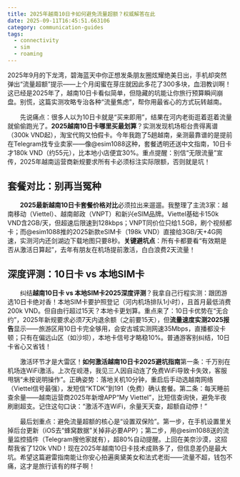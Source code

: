 ```yaml
---
title: 2025年越南10日卡如何避免流量超额？权威解答在此
date: 2025-09-11T16:45:51.663106
category: communication-guides
tags:
  - connectivity
  - sim
  - roaming
---
```


2025年9月的下龙湾，碧海蓝天中你正想发条朋友圈炫耀绝美日出，手机却突然弹出“流量超额”提示——上个月闺蜜在芽庄就因此多花了300多块，血泪教训啊！这已经是2025年了，越南10日卡看似简单，但隐藏的坑能让你旅行预算瞬间崩盘。别慌，这篇实测攻略专治各种“流量焦虑”，帮你用最省心的方式玩转越南。

　　先说痛点：很多人以为10日卡就是“买来即用”，结果在河内老街逛着逛着流量就偷偷跑光了。**2025越南10日卡哪里买最划算**？实测发现机场柜台贵得离谱（300k VND起），淘宝代购又怕假卡。今年我跑了5趟越南，亲测最靠谱的是提前在Telegram找专业卖家——像@esim1088这种，套餐透明还送中文指南，10日卡才180k VND（约55元），比本地小店便宜30%。重点提醒：别信“无限流量”宣传，2025年越南运营商新规要求所有卡必须标注实际限额，否则就是坑！

## 套餐对比：别再当冤种
　　**2025最新越南10日卡套餐价格对比**必须拉出来遛遛。我整理了主流3家：越南移动（Viettel）、越南邮政（VNPT）和新兴eSIM品牌。Viettel基础卡150k VND含2GB/天，但超速后限速到128kbps；VNPT同价位只给1.5GB，刷个视频都卡；而@esim1088推的2025新款eSIM卡（198k VND）直接给3GB/天+4G网速，实测河内还剑湖边下载地图只要8秒。**关键避坑点**：所有卡都要看“有效期是否从激活日算起”，去年有朋友在机场提前激活，白白浪费2天流量！

## 深度评测：10日卡 vs 本地SIM卡
　　纠结**越南10日卡 vs 本地SIM卡2025深度评测**？我拿自己行程实测：跟团游选10日卡绝对香！本地SIM卡要护照登记（河内机场排队1小时），且首月最低消费200k VND。但自由行超过15天？本地卡更划算。重点来了：10日卡优势在“无合约”，2025年新规要求必须7天内退余额（之前要15天），但**流量速度实测2025报告**显示——旅游区用10日卡完全够用，会安古城实测网速35Mbps，直播都没卡顿；只有在偏远山区（如沙坝），本地卡信号才略稳10%。普通游客别纠结，10日卡省心又省钱！

　　激活环节才是大雷区！**如何激活越南10日卡2025避坑指南**第一条：千万别在机场连WiFi激活。上次在岘港，我见三人因自动连了免费WiFi导致卡失效，客服甩锅“未按说明操作”。正确姿势：落地关机10分钟，重启后手动选越南网络（Viettel信号最强），发短信“KTDK”到191（免费）确认套餐。第二条：每天睡前查余量——越南运营商2025年新增APP“My Viettel”，比短信查询快，避免半夜刷剧超支。记住这句口诀：“激活不连WiFi，余量天天查，超额自动停！”

　　最后划重点：避免流量超额的核心是“设置双保险”。第一步，在手机设置里关掉后台更新（iOS去“蜂窝数据”关掉非必要APP）；第二步，用@esim1088送的流量监控插件（Telegram搜他家就有），超80%自动提醒。上回在美奈沙漠，这招帮我省了120k VND！现在2025年越南10日卡技术成熟多了，但信息差仍是最大坑。希望这篇避雷指南能让你安心拍遍奥黛美女和法式老街——流量不超，钱包不痛，这才是旅行该有的样子啊！
